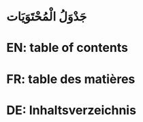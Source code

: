 # جَدْوَلُ الْمُحْتَوَيَات

# EN: table of contents

# FR: table des matières

# DE: Inhaltsverzeichnis
